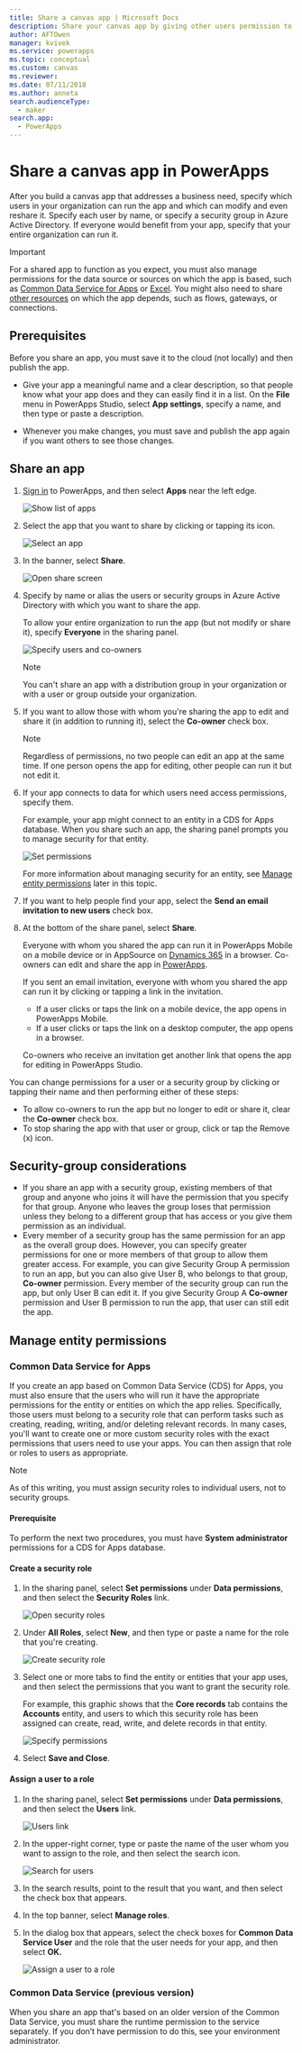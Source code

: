 ```yaml
---
title: Share a canvas app | Microsoft Docs
description: Share your canvas app by giving other users permission to run or modify it
author: AFTOwen
manager: kvivek
ms.service: powerapps
ms.topic: conceptual
ms.custom: canvas
ms.reviewer: 
ms.date: 07/11/2018
ms.author: anneta
search.audienceType: 
  - maker
search.app: 
  - PowerApps
---
```

# Share a canvas app in PowerApps

After you build a canvas app that addresses a business need, specify which users in your organization can run the app and which can modify and even reshare it. Specify each user by name, or specify a security group in Azure Active Directory. If everyone would benefit from your app, specify that your entire organization can run it.

> [!IMPORTANT]
> For a shared app to function as you expect, you must also manage permissions for the data source or sources on which the app is based, such as [Common Data Service for Apps](#common-data-service-for-apps) or [Excel](share-app-data.md). You might also need to share [other resources](share-app-resources.md) on which the app depends, such as flows, gateways, or connections.

## Prerequisites

Before you share an app, you must save it to the cloud (not locally) and then publish the app.

- Give your app a meaningful name and a clear description, so that people know what your app does and they can easily find it in a list. On the **File** menu in PowerApps Studio, select **App settings**, specify a name, and then type or paste a description.

- Whenever you make changes, you must save and publish the app again if you want others to see those changes.

## Share an app

1. [Sign in](https://web.powerapps.com?utm_source=padocs&utm_medium=linkinadoc&utm_campaign=referralsfromdoc) to PowerApps, and then select **Apps** near the left edge.

    ![Show list of apps](./media/share-app/file-apps.png)

1. Select the app that you want to share by clicking or tapping its icon.

    ![Select an app](./media/share-app/select-app.png)

1. In the banner, select **Share**.

    ![Open share screen](./media/share-app/banner-share.png)

1. Specify by name or alias the users or security groups in Azure Active Directory with which you want to share the app.

    To allow your entire organization to run the app (but not modify or share it), specify **Everyone** in the sharing panel.

    ![Specify users and co-owners](./media/share-app/share-everyone.png)

    > [!NOTE]
    > You can't share an app with a distribution group in your organization or with a user or group outside your organization.

1. If you want to allow those with whom you're sharing the app to edit and share it (in addition to running it), select the **Co-owner** check box.

    > [!NOTE]
    > Regardless of permissions, no two people can edit an app at the same time. If one person opens the app for editing, other people can run it but not edit it.

1. If your app connects to data for which users need access permissions, specify them.

    For example, your app might connect to an entity in a CDS for Apps database. When you share such an app, the sharing panel prompts you to manage security for that entity.

    ![Set permissions](./media/share-app/set-permissions.png)

    For more information about managing security for an entity, see [Manage entity permissions](share-app.md#manage-entity-permissions) later in this topic.

1. If you want to help people find your app, select the **Send an email invitation to new users** check box.

1. At the bottom of the share panel, select **Share**.

    Everyone with whom you shared the app can run it in PowerApps Mobile on a mobile device or in AppSource on [Dynamics 365](https://home.dynamics.com) in a browser. Co-owners can edit and share the app in [PowerApps](https://web.powerapps.com?utm_source=padocs&utm_medium=linkinadoc&utm_campaign=referralsfromdoc).

    If you sent an email invitation, everyone with whom you shared the app can run it by clicking or tapping a link in the invitation.

    - If a user clicks or taps the link on a mobile device, the app opens in PowerApps Mobile.
    - If a user clicks or taps the link on a desktop computer, the app opens in a browser.

    Co-owners who receive an invitation get another link that opens the app for editing in PowerApps Studio.

You can change permissions for a user or a security group by clicking or tapping their name and then performing either of these steps:

- To allow co-owners to run the app but no longer to edit or share it, clear the **Co-owner** check box.
- To stop sharing the app with that user or group, click or tap the Remove (x) icon.

## Security-group considerations

- If you share an app with a security group, existing members of that group and anyone who joins it will have the permission that you specify for that group. Anyone who leaves the group loses that permission unless they belong to a different group that has access or you give them permission as an individual.
- Every member of a security group has the same permission for an app as the overall group does. However, you can specify greater permissions for one or more members of that group to allow them greater access. For example, you can give Security Group A permission to run an app, but you can also give User B, who belongs to that group, **Co-owner** permission. Every member of the security group can run the app, but only User B can edit it. If you give Security Group A **Co-owner** permission and User B permission to run the app, that user can still edit the app.

## Manage entity permissions

### Common Data Service for Apps

If you create an app based on Common Data Service (CDS) for Apps, you must also ensure that the users who will run it have the appropriate permissions for the entity or entities on which the app relies. Specifically, those users must belong to a security role that can perform tasks such as creating, reading, writing, and/or deleting relevant records. In many cases, you'll want to create one or more custom security roles with the exact permissions that users need to use your apps. You can then assign that role or roles to users as appropriate.

> [!NOTE]
> As of this writing, you must assign security roles to individual users, not to security groups.

#### Prerequisite

To perform the next two procedures, you must have **System administrator** permissions for a CDS for Apps database.

#### Create a security role

1. In the sharing panel, select **Set permissions** under **Data permissions**, and then select the **Security Roles** link.

    ![Open security roles](media/share-app/security-roles.png)

1. Under **All Roles**, select **New**, and then type or paste a name for the role that you're creating.

    ![Create security role](media/share-app/new-role.png)

1. Select one or more tabs to find the entity or entities that your app uses, and then select the permissions that you want to grant the security role.

    For example, this graphic shows that the **Core records** tab contains the **Accounts** entity, and users to which this security role has been assigned can create, read, write, and delete records in that entity.

    ![Specify permissions](media/share-app/grant-access.png)

1. Select **Save and Close**.

#### Assign a user to a role

1. In the sharing panel, select **Set permissions** under **Data permissions**, and then select the **Users** link.

    ![Users link](media/share-app/open-users.png)

1. In the upper-right corner, type or paste the name of the user whom you want to assign to the role, and then select the search icon.

    ![Search for users](media/share-app/search-users.png)

1. In the search results, point to the result that you want, and then select the check box that appears.

1. In the top banner, select **Manage roles**.

1. In the dialog box that appears, select the check boxes for **Common Data Service User** and the role that the user needs for your app, and then select **OK.**

    ![Assign a user to a role](media/share-app/assign-users.png)

### Common Data Service (previous version)

When you share an app that's based on an older version of the Common Data Service, you must share the runtime permission to the service separately. If you don’t have permission to do this, see your environment administrator.
